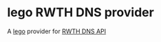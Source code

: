 # lego RWTH DNS provider

A [lego](https://github.com/go-acme/lego) provider for [RWTH DNS API](https://noc-portal.rz.rwth-aachen.de/dns-admin/en/api_tokens) 
